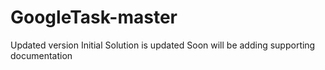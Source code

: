 # GoogleTask-master
Updated version 
Initial Solution is updated Soon will be adding supporting documentation 
